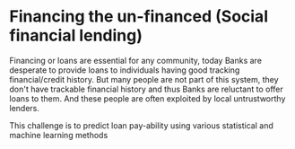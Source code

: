 # Financing the un-financed (Social financial lending)


Financing or loans are essential for any community, today Banks are desperate to provide loans to individuals having good tracking financial/credit history. But many people are not part of this system, they don't have trackable financial history and thus Banks are reluctant to offer loans to them. And these people are often exploited by local untrustworthy lenders.

This challenge is to predict loan pay-ability using various statistical and machine learning methods
